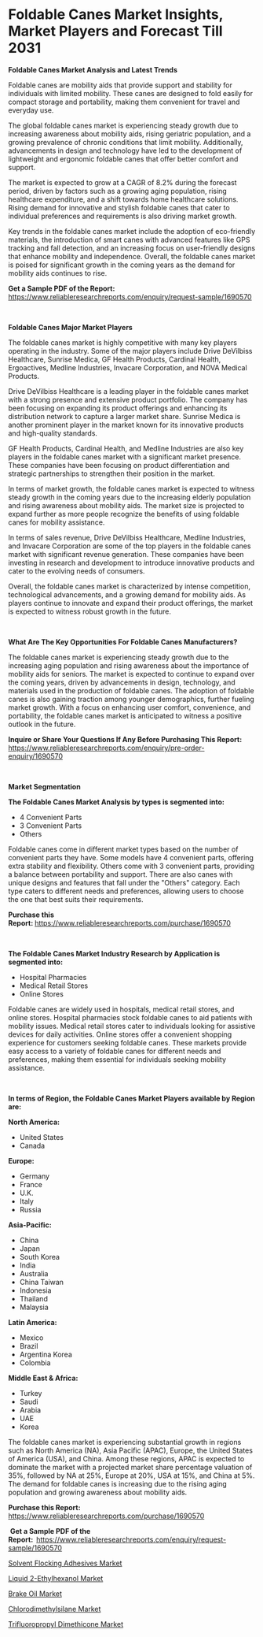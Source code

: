<p><h1>Foldable Canes Market Insights, Market Players and Forecast Till 2031</h1></p><p><strong>Foldable Canes Market Analysis and Latest Trends</strong></p>
<p><p>Foldable canes are mobility aids that provide support and stability for individuals with limited mobility. These canes are designed to fold easily for compact storage and portability, making them convenient for travel and everyday use.</p><p>The global foldable canes market is experiencing steady growth due to increasing awareness about mobility aids, rising geriatric population, and a growing prevalence of chronic conditions that limit mobility. Additionally, advancements in design and technology have led to the development of lightweight and ergonomic foldable canes that offer better comfort and support.</p><p>The market is expected to grow at a CAGR of 8.2% during the forecast period, driven by factors such as a growing aging population, rising healthcare expenditure, and a shift towards home healthcare solutions. Rising demand for innovative and stylish foldable canes that cater to individual preferences and requirements is also driving market growth.</p><p>Key trends in the foldable canes market include the adoption of eco-friendly materials, the introduction of smart canes with advanced features like GPS tracking and fall detection, and an increasing focus on user-friendly designs that enhance mobility and independence. Overall, the foldable canes market is poised for significant growth in the coming years as the demand for mobility aids continues to rise.</p></p>
<p><strong>Get a Sample PDF of the Report:&nbsp;</strong> <a href="https://www.reliableresearchreports.com/enquiry/request-sample/1690570">https://www.reliableresearchreports.com/enquiry/request-sample/1690570</a></p>
<p>&nbsp;</p>
<p><strong>Foldable Canes Major Market Players</strong></p>
<p><p>The foldable canes market is highly competitive with many key players operating in the industry. Some of the major players include Drive DeVilbiss Healthcare, Sunrise Medica, GF Health Products, Cardinal Health, Ergoactives, Medline Industries, Invacare Corporation, and NOVA Medical Products.</p><p>Drive DeVilbiss Healthcare is a leading player in the foldable canes market with a strong presence and extensive product portfolio. The company has been focusing on expanding its product offerings and enhancing its distribution network to capture a larger market share. Sunrise Medica is another prominent player in the market known for its innovative products and high-quality standards.</p><p>GF Health Products, Cardinal Health, and Medline Industries are also key players in the foldable canes market with a significant market presence. These companies have been focusing on product differentiation and strategic partnerships to strengthen their position in the market.</p><p>In terms of market growth, the foldable canes market is expected to witness steady growth in the coming years due to the increasing elderly population and rising awareness about mobility aids. The market size is projected to expand further as more people recognize the benefits of using foldable canes for mobility assistance.</p><p>In terms of sales revenue, Drive DeVilbiss Healthcare, Medline Industries, and Invacare Corporation are some of the top players in the foldable canes market with significant revenue generation. These companies have been investing in research and development to introduce innovative products and cater to the evolving needs of consumers.</p><p>Overall, the foldable canes market is characterized by intense competition, technological advancements, and a growing demand for mobility aids. As players continue to innovate and expand their product offerings, the market is expected to witness robust growth in the future.</p></p>
<p>&nbsp;</p>
<p><strong>What Are The Key Opportunities For Foldable Canes Manufacturers?</strong></p>
<p><p>The foldable canes market is experiencing steady growth due to the increasing aging population and rising awareness about the importance of mobility aids for seniors. The market is expected to continue to expand over the coming years, driven by advancements in design, technology, and materials used in the production of foldable canes. The adoption of foldable canes is also gaining traction among younger demographics, further fueling market growth. With a focus on enhancing user comfort, convenience, and portability, the foldable canes market is anticipated to witness a positive outlook in the future.</p></p>
<p><strong>Inquire or Share Your Questions If Any Before Purchasing This Report:</strong> <a href="https://www.reliableresearchreports.com/enquiry/pre-order-enquiry/1690570">https://www.reliableresearchreports.com/enquiry/pre-order-enquiry/1690570</a></p>
<p>&nbsp;</p>
<p><strong>Market Segmentation</strong></p>
<p><strong>The Foldable Canes Market Analysis by types is segmented into:</strong></p>
<p><ul><li>4 Convenient Parts</li><li>3 Convenient Parts</li><li>Others</li></ul></p>
<p><p>Foldable canes come in different market types based on the number of convenient parts they have. Some models have 4 convenient parts, offering extra stability and flexibility. Others come with 3 convenient parts, providing a balance between portability and support. There are also canes with unique designs and features that fall under the "Others" category. Each type caters to different needs and preferences, allowing users to choose the one that best suits their requirements.</p></p>
<p><strong>Purchase this Report:&nbsp;</strong><a href="https://www.reliableresearchreports.com/purchase/1690570">https://www.reliableresearchreports.com/purchase/1690570</a></p>
<p>&nbsp;</p>
<p><strong>The Foldable Canes Market Industry Research by Application is segmented into:</strong></p>
<p><ul><li>Hospital Pharmacies</li><li>Medical Retail Stores</li><li>Online Stores</li></ul></p>
<p><p>Foldable canes are widely used in hospitals, medical retail stores, and online stores. Hospital pharmacies stock foldable canes to aid patients with mobility issues. Medical retail stores cater to individuals looking for assistive devices for daily activities. Online stores offer a convenient shopping experience for customers seeking foldable canes. These markets provide easy access to a variety of foldable canes for different needs and preferences, making them essential for individuals seeking mobility assistance.</p></p>
<p>&nbsp;</p>
<p><strong>In terms of Region, the Foldable Canes Market Players available by Region are:</strong></p>
<p>
    <p> <strong> North America: </strong>
        <ul>
            <li>United States</li>
            <li>Canada</li>
        </ul>
        </p> 
    <p> <strong> Europe: </strong>
        <ul>
            <li>Germany</li>
            <li>France</li>
            <li>U.K.</li>
            <li>Italy</li>
            <li>Russia</li>
        </ul>
        </p> 
    <p> <strong> Asia-Pacific: </strong>
        <ul>
            <li>China</li>
            <li>Japan</li>
            <li>South Korea</li>
            <li>India</li>
            <li>Australia</li>
            <li>China Taiwan</li>
            <li>Indonesia</li>
            <li>Thailand</li>
            <li>Malaysia</li>
        </ul>
        </p> 
    <p> <strong> Latin America: </strong>
        <ul>
            <li>Mexico</li>
            <li>Brazil</li>
            <li>Argentina Korea</li>
            <li>Colombia</li>
        </ul>
        </p> 
    <p> <strong> Middle East & Africa: </strong>
        <ul>
            <li>Turkey</li>
            <li>Saudi</li>
            <li>Arabia</li>
            <li>UAE</li>
            <li>Korea</li>
        </ul>
    </p>
    </p>
<p><p>The foldable canes market is experiencing substantial growth in regions such as North America (NA), Asia Pacific (APAC), Europe, the United States of America (USA), and China. Among these regions, APAC is expected to dominate the market with a projected market share percentage valuation of 35%, followed by NA at 25%, Europe at 20%, USA at 15%, and China at 5%. The demand for foldable canes is increasing due to the rising aging population and growing awareness about mobility aids.</p></p>
<p><strong>Purchase this Report: </strong><a href="https://www.reliableresearchreports.com/purchase/1690570">https://www.reliableresearchreports.com/purchase/1690570</a></p>
<p>&nbsp;<strong>Get a Sample PDF of the Report:&nbsp;&nbsp;</strong><a href="https://www.reliableresearchreports.com/enquiry/request-sample/1690570">https://www.reliableresearchreports.com/enquiry/request-sample/1690570</a></p>
<p><strong></strong></p>
<p><p><a href="https://github.com/seekum/Market-Research-Report-List-1/blob/main/solvent-flocking-adhesives-market.md">Solvent Flocking Adhesives Market</a></p><p><a href="https://github.com/prosalinda88/Market-Research-Report-List-3/blob/main/liquid-2-ethylhexanol-market.md">Liquid 2-Ethylhexanol Market</a></p><p><a href="https://github.com/globismark/Market-Research-Report-List-2/blob/main/brake-oil-market.md">Brake Oil Market</a></p><p><a href="https://github.com/nancykennedykellievqfqt2/Market-Research-Report-List-1/blob/main/chlorodimethylsilane-market.md">Chlorodimethylsilane Market</a></p><p><a href="https://github.com/NorbertYates/Market-Research-Report-List-3/blob/main/trifluoropropyl-dimethicone-market.md">Trifluoropropyl Dimethicone Market</a></p></p>